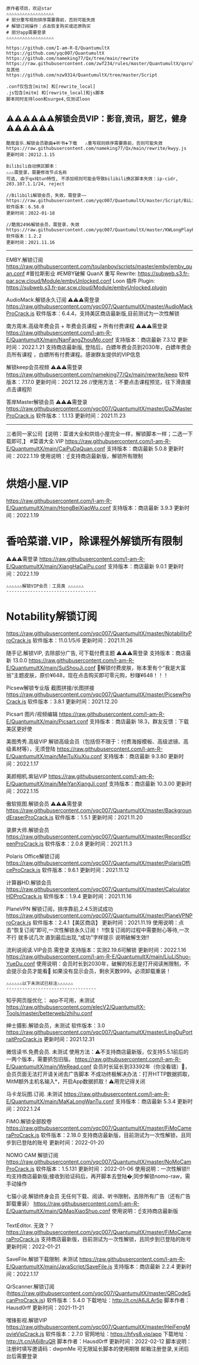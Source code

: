 ```
原作者项目，欢迎star
⚠️⚠️⚠️⚠️⚠️⚠️⚠️⚠️⚠️⚠️⚠️⚠️⚠️⚠️⚠️⚠️⚠️⚠️
# 部分重写规则排序需要靠前，否则可能失效
# 解锁订阅操作：点击恢复购买或还原购买
# 部分app需要登录
⚠️⚠️⚠️⚠️⚠️⚠️⚠️⚠️⚠️⚠️⚠️⚠️⚠️⚠️⚠️⚠️⚠️⚠️

https://github.com/I-am-R-E/QuantumultX
https://github.com/yqc007/QuantumultX
https://github.com/nameking77/Qx/tree/main/rewrite
https://raw.githubusercontent.com/zwf234/rules/master/QuantumultX/qxrules.conf 及其他
https://github.com/nzw9314/QuantumultX/tree/master/Script

.conf仅包含[mitm] 和[rewrite_local]
.js包含[mitm] 和[rewrite_local]和js脚本
脚本同时支持loon和surge4,仅测试loon
```
⚠️⚠️⚠️⚠️⚠️⚠️解锁会员VIP：影音,资讯，厨艺，健身 ⚠️⚠️⚠️⚠️⚠️⚠️
----------------------------------
```
酷我音乐.解锁会员歌曲➕听书➕下载   ⚠️重写规则排序需要靠前，否则可能失效
https://raw.githubusercontent.com/nameking77/Qx/main/rewrite/kwyy.js
更新时间：20212.1.15

Bilibili自动换区脚本：
⚠️⚠️⚠️需登录，需要修改节点名称
可选, 由于qx纯tun特性, 不添加规则可能会导致bilibili换区脚本失效：ip-cidr, 203.107.1.1/24, reject

//Bilibili解锁会员，失效，需登录~~
https://raw.githubusercontent.com/yqc007/QuantumultX/master/Script/BiLiBiLiBVIPCrack.js
软件版本：6.58.0
更新时间：2022-01-18
  
//酷我2496解锁会员，需登录，失效
https://raw.githubusercontent.com/yqc007/QuantumultX/master/KWLongPlayProCrack.js
软件版本：1.2.2
更新时间：2021.11.16
```
----------------------------------
EMBY.解锁订阅
https://raw.githubusercontent.com/toulanboy/scripts/master/emby/emby_quan.conf
#普拉斯影业 #EMBY破解 
QuanX 重写
Rewrite: https://subweb.s3.fr-par.scw.cloud/Module/embyUnlocked.conf
Loon 插件
Plugin: https://subweb.s3.fr-par.scw.cloud/Module/embyUnlocked.plugin

AudioMack.解锁永久订阅
⚠️⚠️⚠️需登录
https://raw.githubusercontent.com/yqc007/QuantumultX/master/AudioMackProCrack.js
软件版本：6.4.4，支持美区商店最新版,目前测试为一次性解锁

南方周末.高级年费会员 + 年费会员课程 + 所有付费课程
⚠️⚠️⚠️需登录
https://raw.githubusercontent.com/I-am-R-E/QuantumultX/main/NanFangZhouMo.conf
支持版本：商店最新 7.3.12
更新时间：2022.1.21
支持商店最新版,
登陆后，白嫖年费会员到2030年，白嫖年费会员所有课程 ，白嫖所有付费课程。感谢群友提供的VIP信息

解锁keep会员视频
⚠️⚠️⚠️需登录
https://raw.githubusercontent.com/nameking77/Qx/main/rewrite/keep
软件版本：7.17.0
更新时间：2021.12.26
//使用方法：不要点击课程预览，往下滑直接点击课程阶

答岸Master解锁会员
⚠️⚠️⚠️需登录
https://raw.githubusercontent.com/yqc007/QuantumultX/master/DaZMasterProCrack.js
软件版本：1.1.13
更新时间：2021.11.23

----------------------------------  
三者同一家公司【说明：菜谱大全和烘焙小屋完全一样，解锁脚本一样；二选一下载即可,】
  #菜谱大全.VIP
https://raw.githubusercontent.com/I-am-R-E/QuantumultX/main/CaiPuDaQuan.conf
支持版本：商店最新 5.0.8
更新时间：2022.1.19
使用说明：☝️支持商店最新版，解锁所有限制
 # 烘焙小屋.VIP
https://raw.githubusercontent.com/I-am-R-E/QuantumultX/main/HongBeiXiaoWu.conf
支持版本：商店最新 3.9.3
更新时间：2022.1.19

# 香哈菜谱.VIP，除课程外解锁所有限制
⚠️⚠️⚠️需登录
https://raw.githubusercontent.com/I-am-R-E/QuantumultX/main/XiangHaCaiPu.conf
支持版本：商店最新 9.0.1
更新时间：2022.1.19
```
⚠️⚠️⚠️⚠️⚠️⚠️解锁VIP会员：工具类 ⚠️⚠️⚠️⚠️⚠️⚠️
----------------------------------
```
# Notability解锁订阅
https://raw.githubusercontent.com/yqc007/QuantumultX/master/NotabilityProCrack.js
软件版本：11.0.1/5/6
更新时间：2021.11.26

随手记.解锁VIP, 去除部分广告, 可下载付费主题
⚠️⚠️⚠️需登录
支持版本：商店最新 13.0.0
https://raw.githubusercontent.com/I-am-R-E/QuantumultX/main/SuiShouJi.conf
🎉解锁付费皮肤，账本里有个“我是大富翁”主题皮肤，原价¥648，现在点击购买即可零元购，秒赚¥648！！！

Picsew解锁专业版
截图拼接/长图拼接
https://raw.githubusercontent.com/yqc007/QuantumultX/master/PicsewProCrack.js
软件版本：3.8.1
更新时间：2021.12.20

Picsart
图片/视频编辑
https://raw.githubusercontent.com/I-am-R-E/QuantumultX/main/Picsart.conf
支持版本：商店最新 18.3，群友反馈：下载美区更好使


美图秀秀.高级VIP
解锁高级会员（包括但不限于：付费海报模板、高级滤镜、高级素材等），无须登陆
https://raw.githubusercontent.com/I-am-R-E/QuantumultX/main/MeiTuXiuXiu.conf
支持版本：商店最新 9.3.80
更新时间：2022.1.17

美颜相机.紫钻VIP
https://raw.githubusercontent.com/I-am-R-E/QuantumultX/main/MeiYanXiangJi.conf
支持版本：商店最新 10.3.00
更新时间：2022.1.15

傲软抠图.解锁会员
⚠️⚠️⚠️需登录
https://raw.githubusercontent.com/yqc007/QuantumultX/master/BackgroundEraserProCrack.js
软件版本：1.5.1
更新时间：2021.11.20
  
录屏大师.解锁会员
https://raw.githubusercontent.com/yqc007/QuantumultX/master/RecordScreenProCrack.js
软件版本：2.0.8
更新时间：2021.11.3

Polaris Office解锁订阅
https://raw.githubusercontent.com/yqc007/QuantumultX/master/PolarisOfficeProCrack.js
软件版本：9.6.1
更新时间：2021.11.12

计算器HD.解锁会员
https://raw.githubusercontent.com/yqc007/QuantumultX/master/CalculatorHDProCrack.js
软件版本：1.9.4
更新时间：2021.11.16

PlaneVPN 解锁订阅，排序靠前,2.4.5测试成功
https://raw.githubusercontent.com/yqc007/QuantumultX/master/PlaneVPNProCrack.js
软件版本：2.4.1【美区商店】
更新时间：2021.11.19
使用说明：点击“恢复订阅”即可,一次性解锁永久订阅！
‼恢复订阅的过程中需要耐心等待,一次不行 就多试几次 直到最后出现,“成功”字样提示 说明破解生效‼


流利说阅读.VIP会员.需登录 
支持版本：实测2.19.6可解锁
更新时间：2022.1.16
https://raw.githubusercontent.com/I-am-R-E/QuantumultX/main/LiuLiShuo-YueDu.conf
使用说明：会员时长到2030年，破解的标志是打开阅读🈚️限制，不会提示会员才能看🎉
如果没有显示会员，剩余天数999。必须卸载重装！
```
⚠️⚠️⚠️⚠️⚠️⚠️以下未测试已标注⚠️⚠️⚠️⚠️⚠️⚠️
----------------------------------
```
知乎网页版优化： app不可用，未测试
https://raw.githubusercontent.com/elecV2/QuantumultX-Tools/master/betterweb/zhihu.conf

绅士摄影.解锁会员，未测试
软件版本：3.0
https://raw.githubusercontent.com/yqc007/QuantumultX/master/LingDuPortraitProCrack.js
更新时间：2021.12.31
   
微信读书.免费会员. 未测试
使用方法：⚠️不支持商店最新版，仅支持5.5.1前后的一两个版本，需要抓包旧版。
https://raw.githubusercontent.com/I-am-R-E/QuantumultX/main/WeRead.conf
会员时长延长到33392年（你没看错）🎉，会员页面无法打开请关闭去广告脚本
不成功终极解决办法：打开HTTP数据抓取，MitM额外主机名输入*，开启App数据抓取！⚠️用完记得关闭

马卡龙玩图.订阅. 未测试
https://raw.githubusercontent.com/I-am-R-E/QuantumultX/main/MaKaLongWanTu.conf
支持版本：商店最新 5.3.4
更新时间：2022.1.24

FIMO.解锁全部胶卷
https://raw.githubusercontent.com/yqc007/QuantumultX/master/FiMoCameraProCrack.js
软件版本：2.18.0
支持商店最新版，目前测试为一次性解锁，且同步到已登陆的账号
更新时间：2022-01-20

NOMO CAM 解锁订阅
https://raw.githubusercontent.com/yqc007/QuantumultX/master/NoMoCamProCrack.js
软件版本：1.5.131
更新时间：2022-01-06
使用说明：一次性解锁‼
均支持商店最新版;接收到验证码后，再开脚本去登陆�;同步解锁nomo-raw，需手动操作

七猫小说.解锁终身会员
无任何下载、阅读、听书限制，去除所有广告（还有广告卸载重装）
https://raw.githubusercontent.com/I-am-R-E/QuantumultX/main/QiMaoXiaoShuo.conf
使用说明：☝️支持商店最新版

TextEditor. 无效？？
https://raw.githubusercontent.com/yqc007/QuantumultX/master/FiMoCameraProCrack.js
支持商店最新版，目前测试为一次性解锁，且同步到已登陆的账号
更新时间：2022-01-21

SaveFile.解锁下载限制. 未测试
https://raw.githubusercontent.com/I-am-R-E/QuantumultX/main/JavaScript/SaveFile.js
支持版本：商店最新 2.2.4
更新时间：2022.1.17

QrScanner.解锁订阅
(https://raw.githubusercontent.com/yqc007/QuantumultX/master/QRCodeScanProCrack.js)
软件版本：5.4.0
下载地址：http://t.cn/A6JLAr5p
脚本作者：Hausd0rff
更新时间：2021-11-21

嘿锋影视.解锁VIP
https://raw.githubusercontent.com/yqc007/QuantumultX/master/HeiFengMovieVipCrack.js
软件版本：2.7.0
官网地址：https://hfys8.vip/app
下载地址：http://t.cn/A6i8ruQR
脚本作者：Hausd0rff
更新时间：2022-02-12
脚本说明：注册时填写邀请码：dwpmMe
        可无限延长脚本的使用期限
        邮箱注册登录,关闭后台后需要登录
```
